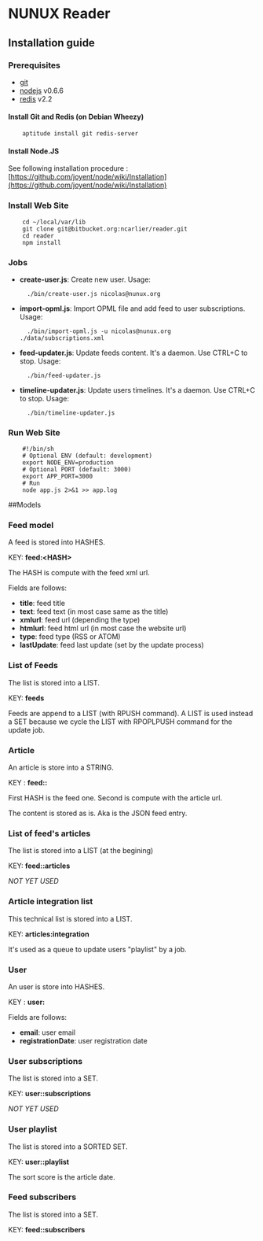 # NUNUX Reader

## Installation guide
### Prerequisites

* [git](http://git-scm.com/)
* [nodejs](http://nodejs.org/) v0.6.6
* [redis](http://redis.io/) v2.2

#### Install Git and Redis (on Debian Wheezy)

        aptitude install git redis-server

#### Install Node.JS

See following installation procedure : [https://github.com/joyent/node/wiki/Installation](https://github.com/joyent/node/wiki/Installation)

### Install Web Site

        cd ~/local/var/lib
        git clone git@bitbucket.org:ncarlier/reader.git
        cd reader
        npm install

### Jobs

* **create-user.js**: Create new user. Usage:

        ./bin/create-user.js nicolas@nunux.org

* **import-opml.js**: Import OPML file and add feed to user subscriptions. Usage:

        ./bin/import-opml.js -u nicolas@nunux.org ./data/subscriptions.xml


* **feed-updater.js**: Update feeds content. It's a daemon. Use CTRL+C to stop. Usage:

        ./bin/feed-updater.js

* **timeline-updater.js**: Update users timelines. It's a daemon. Use CTRL+C to stop. Usage:

        ./bin/timeline-updater.js


### Run Web Site

        #!/bin/sh
        # Optional ENV (default: development)
        export NODE_ENV=production
        # Optional PORT (default: 3000)
        export APP_PORT=3000
        # Run
        node app.js 2>&1 >> app.log

##Models
### Feed model
A feed is stored into HASHES.

KEY: **feed:&lt;HASH&gt;**

The HASH is compute with the feed xml url.

Fields are follows:

- **title**: feed title
- **text**: feed text (in most case same as the title)
- **xmlurl**: feed url (depending the type)
- **htmlurl**: feed html url (in most case the website url)
- **type**: feed type (RSS or ATOM)
- **lastUpdate**: feed last update (set by the update process)

### List of Feeds
The list is stored into a LIST.

KEY: **feeds**

Feeds are append to a LIST (with RPUSH command). A LIST is used instead a SET because we cycle the LIST with RPOPLPUSH command for the update job.

### Article
An article is store into a STRING.

KEY : **feed:<HASH>:<HASH>**

First HASH is the feed one. Second is compute with the article url.

The content is stored as is. Aka is the JSON feed entry.

### List of feed's articles
The list is stored into a LIST (at the begining)

KEY: **feed:<HASH>:articles**

*NOT YET USED*

### Article integration list
This technical list is stored into a LIST.

KEY: **articles:integration**

It's used as a queue to update users "playlist" by a job.

### User
An user is store into HASHES.

KEY : **user:<EMAIL>**

Fields are follows:

- **email**: user email
- **registrationDate**: user registration date

### User subscriptions
The list is stored into a SET.

KEY: **user:<EMAIL>:subscriptions**

*NOT YET USED*

### User playlist
The list is stored into a SORTED SET.

KEY: **user:<EMAIL>:playlist**

The sort score is the article date.

### Feed subscribers
The list is stored into a SET.

KEY: **feed:<HASH>:subscribers**




